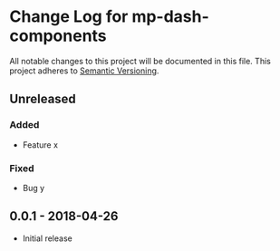 # Change Log for mp-dash-components
All notable changes to this project will be documented in this file.
This project adheres to [Semantic Versioning](http://semver.org/).

## Unreleased

### Added
- Feature x

### Fixed
- Bug y

## 0.0.1 - 2018-04-26
- Initial release

[Unreleased]: https://github.com/mkhorton/mp-dash-components/v0.0.1...HEAD
